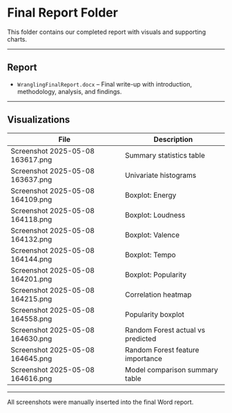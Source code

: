 # Final Report Folder

This folder contains our completed report with visuals and supporting charts.

---

## Report

- `WranglingFinalReport.docx` – Final write-up with introduction, methodology, analysis, and findings.

---

## Visualizations

| File | Description |
|------|-------------|
| Screenshot 2025-05-08 163617.png | Summary statistics table |
| Screenshot 2025-05-08 163637.png | Univariate histograms |
| Screenshot 2025-05-08 164109.png | Boxplot: Energy |
| Screenshot 2025-05-08 164118.png | Boxplot: Loudness |
| Screenshot 2025-05-08 164132.png | Boxplot: Valence |
| Screenshot 2025-05-08 164144.png | Boxplot: Tempo |
| Screenshot 2025-05-08 164201.png | Boxplot: Popularity |
| Screenshot 2025-05-08 164215.png | Correlation heatmap |
| Screenshot 2025-05-08 164558.png | Popularity boxplot |
| Screenshot 2025-05-08 164630.png | Random Forest actual vs predicted |
| Screenshot 2025-05-08 164645.png | Random Forest feature importance |
| Screenshot 2025-05-08 164616.png | Model comparison summary table |

---

All screenshots were manually inserted into the final Word report.
